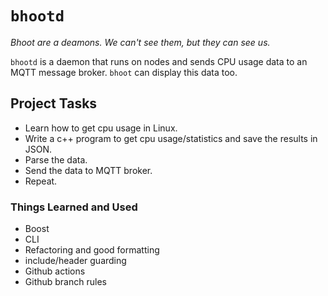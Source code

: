 # `bhootd`
_Bhoot are a deamons. We can't see them, but they can see us._

`bhootd` is a daemon that runs on nodes and sends CPU usage data to an MQTT message broker. `bhoot` can display this data too.


## Project Tasks
- Learn how to get cpu usage in Linux.
- Write a c++ program to get cpu usage/statistics and save the results in JSON.
- Parse the data.
- Send the data to MQTT broker.
- Repeat.

### Things Learned and Used
- Boost
- CLI
- Refactoring and good formatting
- include/header guarding
- Github actions
- Github branch rules



